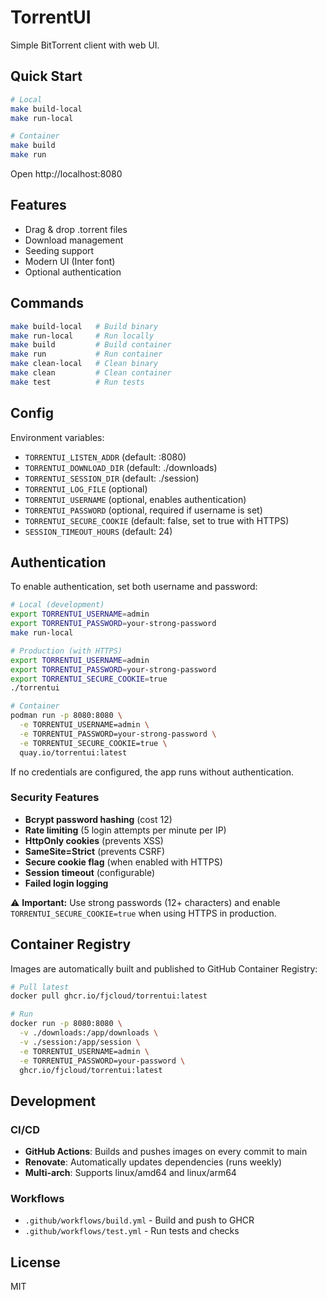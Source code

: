 # TorrentUI

Simple BitTorrent client with web UI.

## Quick Start

```bash
# Local
make build-local
make run-local

# Container
make build
make run
```

Open http://localhost:8080

## Features

- Drag & drop .torrent files
- Download management
- Seeding support
- Modern UI (Inter font)
- Optional authentication

## Commands

```bash
make build-local   # Build binary
make run-local     # Run locally
make build         # Build container
make run           # Run container
make clean-local   # Clean binary
make clean         # Clean container
make test          # Run tests
```

## Config

Environment variables:
- `TORRENTUI_LISTEN_ADDR` (default: :8080)
- `TORRENTUI_DOWNLOAD_DIR` (default: ./downloads)
- `TORRENTUI_SESSION_DIR` (default: ./session)
- `TORRENTUI_LOG_FILE` (optional)
- `TORRENTUI_USERNAME` (optional, enables authentication)
- `TORRENTUI_PASSWORD` (optional, required if username is set)
- `TORRENTUI_SECURE_COOKIE` (default: false, set to true with HTTPS)
- `SESSION_TIMEOUT_HOURS` (default: 24)

## Authentication

To enable authentication, set both username and password:

```bash
# Local (development)
export TORRENTUI_USERNAME=admin
export TORRENTUI_PASSWORD=your-strong-password
make run-local

# Production (with HTTPS)
export TORRENTUI_USERNAME=admin
export TORRENTUI_PASSWORD=your-strong-password
export TORRENTUI_SECURE_COOKIE=true
./torrentui

# Container
podman run -p 8080:8080 \
  -e TORRENTUI_USERNAME=admin \
  -e TORRENTUI_PASSWORD=your-strong-password \
  -e TORRENTUI_SECURE_COOKIE=true \
  quay.io/torrentui:latest
```

If no credentials are configured, the app runs without authentication.

### Security Features

- **Bcrypt password hashing** (cost 12)
- **Rate limiting** (5 login attempts per minute per IP)
- **HttpOnly cookies** (prevents XSS)
- **SameSite=Strict** (prevents CSRF)
- **Secure cookie flag** (when enabled with HTTPS)
- **Session timeout** (configurable)
- **Failed login logging**

⚠️ **Important:** Use strong passwords (12+ characters) and enable `TORRENTUI_SECURE_COOKIE=true` when using HTTPS in production.

## Container Registry

Images are automatically built and published to GitHub Container Registry:

```bash
# Pull latest
docker pull ghcr.io/fjcloud/torrentui:latest

# Run
docker run -p 8080:8080 \
  -v ./downloads:/app/downloads \
  -v ./session:/app/session \
  -e TORRENTUI_USERNAME=admin \
  -e TORRENTUI_PASSWORD=your-password \
  ghcr.io/fjcloud/torrentui:latest
```

## Development

### CI/CD

- **GitHub Actions**: Builds and pushes images on every commit to main
- **Renovate**: Automatically updates dependencies (runs weekly)
- **Multi-arch**: Supports linux/amd64 and linux/arm64

### Workflows

- `.github/workflows/build.yml` - Build and push to GHCR
- `.github/workflows/test.yml` - Run tests and checks

## License

MIT
